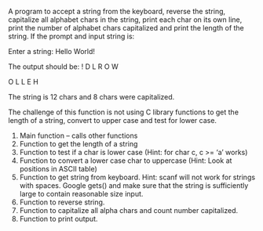 A program to accept a string from the keyboard, reverse the string, capitalize all alphabet chars in the string, print each char on its own line, print the number of alphabet chars capitalized and print the length of the string.  If the prompt and input string is:

Enter a string: Hello World!

The output should be:
!
D
L
R
O
W

O
L
L
E
H

The string is 12 chars and 8 chars were capitalized.

The challenge of this function is not using C library functions to get the length of a string, convert to upper case and test for lower case.  

1. Main function – calls other functions
2. Function to get the length of a string
3. Function to test if a char is lower case (Hint: for char c, c >= ‘a’ works)
4. Function to convert a lower case char to uppercase (Hint: Look at positions in ASCII table)
5. Function to get string from keyboard. Hint: scanf will not work for strings with spaces. Google gets() and make sure that the string is sufficiently large to contain reasonable size input.
6. Function to reverse string.
7. Function to capitalize all alpha chars and count number capitalized.
8. Function to print output.
